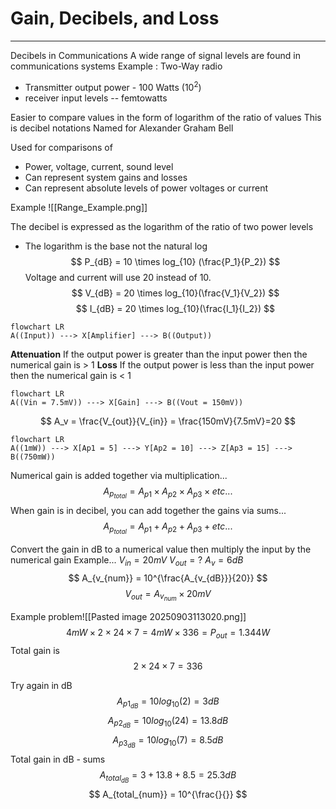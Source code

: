 # Gain, Decibels, and Loss
---
Decibels in Communications
A wide range of signal levels are found in communications systems
Example : Two-Way radio
- Transmitter output power - 100 Watts ($10^2$)
- receiver input levels -- femtowatts

Easier to compare values in the form of logarithm of the ratio of values
	This is decibel notations
	Named for Alexander Graham Bell

Used for comparisons of
- Power, voltage, current, sound level
- Can represent system gains and losses
- Can represent absolute levels of power voltages or current

Example
![[Range_Example.png]]

The decibel is expressed as the logarithm of the ratio of two power levels
- The logarithm is the base not the natural log
$$
P_{dB} = 10 \times log_{10} (\frac{P_1}{P_2})
$$
Voltage and current will use 20 instead of 10.
$$
V_{dB} = 20 \times log_{10}(\frac{V_1}{V_2})
$$
$$
I_{dB} = 20 \times log_{10}(\frac{I_1}{I_2})
$$

```mermaid
flowchart LR
A((Input)) ---> X[Amplifier] ---> B((Output))
```

**Attenuation** If the output power is greater than the input power then the numerical gain is > 1
**Loss** If the output power is less than the input power then the numerical gain is < 1

```mermaid
flowchart LR
A((Vin = 7.5mV)) ---> X[Gain] ---> B((Vout = 150mV))
```
$$
A_v = \frac{V_{out}}{V_{in}} = \frac{150mV}{7.5mV}=20
$$
```mermaid
flowchart LR
A((1mW)) ---> X[Ap1 = 5] ---> Y[Ap2 = 10] ---> Z[Ap3 = 15] ---> B((750mW))
```
Numerical gain is added together via multiplication...
$$
A_{p_{total}} = A_{p1} \times A_{p2} \times A_{p3} \times etc...
$$
When gain is in decibel, you can add together the gains via sums...
$$
A_{p_{total}} = A_{p1} + A_{p2} + A_{p3} + etc...
$$

Convert the gain in dB to a numerical value then multiply the input by the numerical gain
Example...
$V_{in} = 20mV$ 
$V_{out} = ?$
$A_v = 6dB$
$$
A_{v_{num}} = 10^{\frac{A_{v_{dB}}}{20}}
$$
$$
V_{out} = A_{v_{num}} \times 20mV 
$$

Example problem![[Pasted image 20250903113020.png]]
$$
4mW \times 2 \times 24 \times 7 = 4mW \times 336 = P_{out} = 1.344W
$$
Total gain is
$$
2 \times 24 \times 7 = 336
$$

Try again in dB
$$
A_{p1_{dB}} = 10log_{10}(2) = 3dB
$$
$$
A_{p2_{dB}} = 10log_{10}(24) = 13.8dB
$$
$$
A_{p3_{dB}} = 10log_{10}(7) = 8.5dB
$$
Total gain in dB - sums
$$
A_{total_{dB}} = 3 + 13.8 + 8.5 = 25.3dB
$$
$$
A_{total_{num}} = 10^{\frac{}{}}
$$
